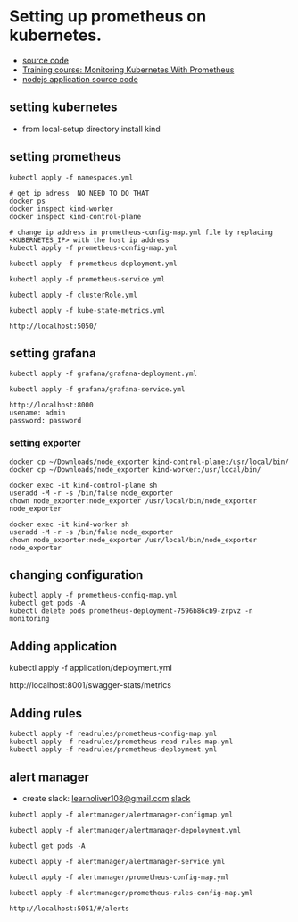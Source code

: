 # Setting up prometheus on kubernetes.
- [source code](https://github.com/linuxacademy/content-kubernetes-prometheus-env)
- [Training course: Monitoring Kubernetes With Prometheus](https://learn.acloud.guru/course/97037e05-88ed-41a1-92ee-f5a8080318c2/dashboard)
- [nodejs application source code](https://github.com/linuxacademy/content-kubernetes-prometheus-app)

## setting kubernetes
- from local-setup directory install kind

## setting prometheus
```
kubectl apply -f namespaces.yml

# get ip adress  NO NEED TO DO THAT
docker ps
docker inspect kind-worker
docker inspect kind-control-plane

# change ip address in prometheus-config-map.yml file by replacing <KUBERNETES_IP> with the host ip address
kubectl apply -f prometheus-config-map.yml

kubectl apply -f prometheus-deployment.yml

kubectl apply -f prometheus-service.yml

kubectl apply -f clusterRole.yml

kubectl apply -f kube-state-metrics.yml

http://localhost:5050/
```

## setting grafana
```
kubectl apply -f grafana/grafana-deployment.yml

kubectl apply -f grafana/grafana-service.yml

http://localhost:8000
usename: admin
password: password
```

### setting exporter
```
docker cp ~/Downloads/node_exporter kind-control-plane:/usr/local/bin/
docker cp ~/Downloads/node_exporter kind-worker:/usr/local/bin/

docker exec -it kind-control-plane sh
useradd -M -r -s /bin/false node_exporter
chown node_exporter:node_exporter /usr/local/bin/node_exporter
node_exporter

docker exec -it kind-worker sh
useradd -M -r -s /bin/false node_exporter
chown node_exporter:node_exporter /usr/local/bin/node_exporter
node_exporter
```

## changing configuration
```
kubectl apply -f prometheus-config-map.yml
kubectl get pods -A
kubectl delete pods prometheus-deployment-7596b86cb9-zrpvz -n monitoring
```

## Adding application
kubectl apply -f application/deployment.yml

http://localhost:8001/swagger-stats/metrics
## Adding rules
```
kubectl apply -f readrules/prometheus-config-map.yml
kubectl apply -f readrules/prometheus-read-rules-map.yml
kubectl apply -f readrules/prometheus-deployment.yml

```

## alert manager
- create slack: learnoliver108@gmail.com [slack](https://app.slack.com/client/T02PCMY93N2/C02PGEXBJKF)

```
kubectl apply -f alertmanager/alertmanager-configmap.yml

kubectl apply -f alertmanager/alertmanager-depoloyment.yml

kubectl get pods -A

kubectl apply -f alertmanager/alertmanager-service.yml 

kubectl apply -f alertmanager/prometheus-config-map.yml
 
kubectl apply -f alertmanager/prometheus-rules-config-map.yml

http://localhost:5051/#/alerts 
```